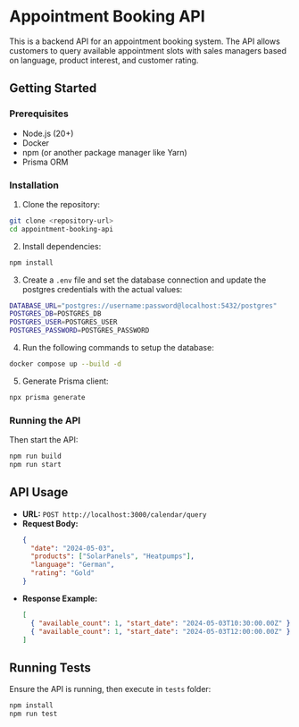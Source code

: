 # Appointment Booking API

This is a backend API for an appointment booking system. The API allows customers to query available appointment slots with sales managers based on language, product interest, and customer rating.

## Getting Started

### Prerequisites
- Node.js (20+)
- Docker
- npm (or another package manager like Yarn)
- Prisma ORM

### Installation

1. Clone the repository:
  ```sh
  git clone <repository-url>
  cd appointment-booking-api
  ```
2. Install dependencies:
  ```sh
  npm install
  ```
3. Create a `.env` file and set the database connection and update the postgres credentials with the actual values:
  ```sh
  DATABASE_URL="postgres://username:password@localhost:5432/postgres"
  POSTGRES_DB=POSTGRES_DB
  POSTGRES_USER=POSTGRES_USER
  POSTGRES_PASSWORD=POSTGRES_PASSWORD
  ```

4. Run the following commands to setup the database:
  ```sh
  docker compose up --build -d
  ```

5. Generate Prisma client:
  ```sh
  npx prisma generate
  ```

### Running the API

Then start the API:
```sh
npm run build
npm run start
```

## API Usage
- **URL:** `POST http://localhost:3000/calendar/query`
- **Request Body:**
  ```json
  {
    "date": "2024-05-03",
    "products": ["SolarPanels", "Heatpumps"],
    "language": "German",
    "rating": "Gold"
  }
  ```
- **Response Example:**
  ```json
  [
    { "available_count": 1, "start_date": "2024-05-03T10:30:00.00Z" },
    { "available_count": 1, "start_date": "2024-05-03T12:00:00.00Z" }
  ]
  ```

## Running Tests
Ensure the API is running, then execute in `tests` folder:
```sh
npm install
npm run test
```
